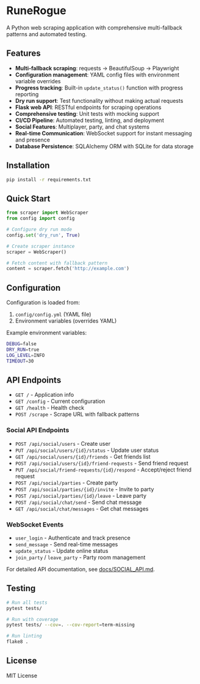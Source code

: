 # RuneRogue

A Python web scraping application with comprehensive multi-fallback patterns and automated testing.

## Features

- **Multi-fallback scraping**: requests → BeautifulSoup → Playwright
- **Configuration management**: YAML config files with environment variable overrides
- **Progress tracking**: Built-in `update_status()` function with progress reporting
- **Dry run support**: Test functionality without making actual requests
- **Flask web API**: RESTful endpoints for scraping operations
- **Comprehensive testing**: Unit tests with mocking support
- **CI/CD Pipeline**: Automated testing, linting, and deployment
- **Social Features**: Multiplayer, party, and chat systems
- **Real-time Communication**: WebSocket support for instant messaging and presence
- **Database Persistence**: SQLAlchemy ORM with SQLite for data storage

## Installation

```bash
pip install -r requirements.txt
```

## Quick Start

```python
from scraper import WebScraper
from config import config

# Configure dry run mode
config.set('dry_run', True)

# Create scraper instance
scraper = WebScraper()

# Fetch content with fallback pattern
content = scraper.fetch('http://example.com')
```

## Configuration

Configuration is loaded from:
1. `config/config.yml` (YAML file)
2. Environment variables (overrides YAML)

Example environment variables:
```bash
DEBUG=false
DRY_RUN=true
LOG_LEVEL=INFO
TIMEOUT=30
```

## API Endpoints

- `GET /` - Application info
- `GET /config` - Current configuration
- `GET /health` - Health check
- `POST /scrape` - Scrape URL with fallback patterns

### Social API Endpoints

- `POST /api/social/users` - Create user
- `PUT /api/social/users/{id}/status` - Update user status
- `GET /api/social/users/{id}/friends` - Get friends list
- `POST /api/social/users/{id}/friend-requests` - Send friend request
- `PUT /api/social/friend-requests/{id}/respond` - Accept/reject friend request
- `POST /api/social/parties` - Create party
- `POST /api/social/parties/{id}/invite` - Invite to party
- `POST /api/social/parties/{id}/leave` - Leave party
- `POST /api/social/chat/send` - Send chat message
- `GET /api/social/chat/messages` - Get chat messages

### WebSocket Events

- `user_login` - Authenticate and track presence
- `send_message` - Send real-time messages
- `update_status` - Update online status
- `join_party` / `leave_party` - Party room management

For detailed API documentation, see [docs/SOCIAL_API.md](docs/SOCIAL_API.md).

## Testing

```bash
# Run all tests
pytest tests/

# Run with coverage
pytest tests/ --cov=. --cov-report=term-missing

# Run linting
flake8 .
```

## License

MIT License